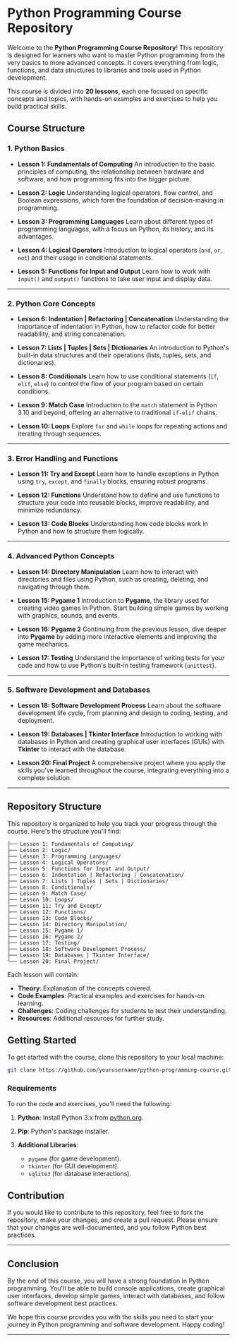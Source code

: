 # Python Programming Course Repository

Welcome to the **Python Programming Course Repository**! This repository is designed for learners who want to master Python programming from the very basics to more advanced concepts. It covers everything from logic, functions, and data structures to libraries and tools used in Python development.

This course is divided into **20 lessons**, each one focused on specific concepts and topics, with hands-on examples and exercises to help you build practical skills.

## Course Structure

### **1. Python Basics**

* **Lesson 1: Fundamentals of Computing**
  An introduction to the basic principles of computing, the relationship between hardware and software, and how programming fits into the bigger picture.

* **Lesson 2: Logic**
  Understanding logical operators, flow control, and Boolean expressions, which form the foundation of decision-making in programming.

* **Lesson 3: Programming Languages**
  Learn about different types of programming languages, with a focus on Python, its history, and its advantages.

* **Lesson 4: Logical Operators**
  Introduction to logical operators (`and`, `or`, `not`) and their usage in conditional statements.

* **Lesson 5: Functions for Input and Output**
  Learn how to work with `input()` and `output()` functions to take user input and display data.

---

### **2. Python Core Concepts**

* **Lesson 6: Indentation | Refactoring | Concatenation**
  Understanding the importance of indentation in Python, how to refactor code for better readability, and string concatenation.

* **Lesson 7: Lists | Tuples | Sets | Dictionaries**
  An introduction to Python's built-in data structures and their operations (lists, tuples, sets, and dictionaries).

* **Lesson 8: Conditionals**
  Learn how to use conditional statements (`if`, `elif`, `else`) to control the flow of your program based on certain conditions.

* **Lesson 9: Match Case**
  Introduction to the `match` statement in Python 3.10 and beyond, offering an alternative to traditional `if-elif` chains.

* **Lesson 10: Loops**
  Explore `for` and `while` loops for repeating actions and iterating through sequences.

---

### **3. Error Handling and Functions**

* **Lesson 11: Try and Except**
  Learn how to handle exceptions in Python using `try`, `except`, and `finally` blocks, ensuring robust programs.

* **Lesson 12: Functions**
  Understand how to define and use functions to structure your code into reusable blocks, improve readability, and minimize redundancy.

* **Lesson 13: Code Blocks**
  Understanding how code blocks work in Python and how to structure them logically.

---

### **4. Advanced Python Concepts**

* **Lesson 14: Directory Manipulation**
  Learn how to interact with directories and files using Python, such as creating, deleting, and navigating through them.

* **Lesson 15: Pygame 1**
  Introduction to **Pygame**, the library used for creating video games in Python. Start building simple games by working with graphics, sounds, and events.

* **Lesson 16: Pygame 2**
  Continuing from the previous lesson, dive deeper into **Pygame** by adding more interactive elements and improving the game mechanics.

* **Lesson 17: Testing**
  Understand the importance of writing tests for your code and how to use Python's built-in testing framework (`unittest`).

---

### **5. Software Development and Databases**

* **Lesson 18: Software Development Process**
  Learn about the software development life cycle, from planning and design to coding, testing, and deployment.

* **Lesson 19: Databases | Tkinter Interface**
  Introduction to working with databases in Python and creating graphical user interfaces (GUIs) with **Tkinter** to interact with the database.

* **Lesson 20: Final Project**
  A comprehensive project where you apply the skills you’ve learned throughout the course, integrating everything into a complete solution.

---

## Repository Structure

This repository is organized to help you track your progress through the course. Here's the structure you'll find:

```plaintext
├── Lesson 1: Fundamentals of Computing/
├── Lesson 2: Logic/
├── Lesson 3: Programming Languages/
├── Lesson 4: Logical Operators/
├── Lesson 5: Functions for Input and Output/
├── Lesson 6: Indentation | Refactoring | Concatenation/
├── Lesson 7: Lists | Tuples | Sets | Dictionaries/
├── Lesson 8: Conditionals/
├── Lesson 9: Match Case/
├── Lesson 10: Loops/
├── Lesson 11: Try and Except/
├── Lesson 12: Functions/
├── Lesson 13: Code Blocks/
├── Lesson 14: Directory Manipulation/
├── Lesson 15: Pygame 1/
├── Lesson 16: Pygame 2/
├── Lesson 17: Testing/
├── Lesson 18: Software Development Process/
├── Lesson 19: Databases | Tkinter Interface/
└── Lesson 20: Final Project/
```

Each lesson will contain:

* **Theory**: Explanation of the concepts covered.
* **Code Examples**: Practical examples and exercises for hands-on learning.
* **Challenges**: Coding challenges for students to test their understanding.
* **Resources**: Additional resources for further study.

## Getting Started

To get started with the course, clone this repository to your local machine:

```bash
git clone https://github.com/yourusername/python-programming-course.git
```

### Requirements

To run the code and exercises, you'll need the following:

1. **Python**: Install Python 3.x from [python.org](https://www.python.org/downloads/).
2. **Pip**: Python's package installer.
3. **Additional Libraries**:

   * `pygame` (for game development).
   * `tkinter` (for GUI development).
   * `sqlite3` (for database interactions).



## Contribution

If you would like to contribute to this repository, feel free to fork the repository, make your changes, and create a pull request. Please ensure that your changes are well-documented, and you follow Python best practices.

---

## Conclusion

By the end of this course, you will have a strong foundation in Python programming. You'll be able to build console applications, create graphical user interfaces, develop simple games, interact with databases, and follow software development best practices.

We hope this course provides you with the skills you need to start your journey in Python programming and software development. Happy coding!

---

